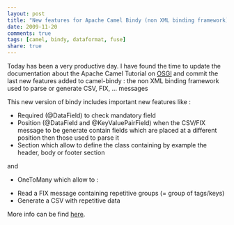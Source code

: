 ```yaml
---
layout: post
title: "New features for Apache Camel Bindy (non XML binding framework)"
date: 2009-11-20
comments: true
tags: [camel, bindy, dataformat, fuse]
share: true
---
```


Today has been a very productive day. I have found the time to update the documentation about the Apache Camel Tutorial on
[OSGI](http://camel.apache.org/tutorial-osgi-camel-part2.html) and commit the last new features added to camel-bindy : the non XML binding framework
used to parse or generate CSV, FIX, ... messages

This new version of bindy includes important new features like :

- Required (@DataField) to check mandatory field
- Position (@DataField and @KeyValuePairField) when the CSV/FIX message to be generate contain fields which are placed at a different position then those used to parse it
- Section which allow to define the class containing by example the header, body or footer section

and

- OneToMany which allow to :

* Read a FIX message containing repetitive groups (= group of tags/keys)
* Generate a CSV with repetitive data

More info can be find <a href="http://camel.apache.org/bindy.html">here</a>.